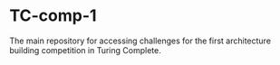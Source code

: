# TC-comp-1
The main repository for accessing challenges for the first architecture building competition in Turing Complete.
